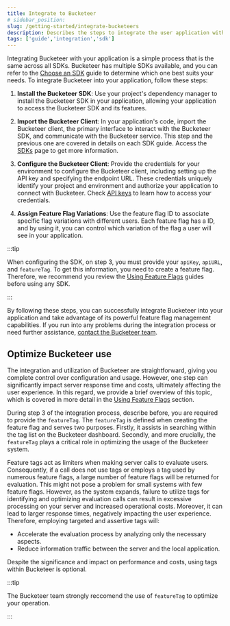 ```yaml
---
title: Integrate to Bucketeer
# sidebar_position: 
slug: /getting-started/integrate-bucketeers
description: Describes the steps to integrate the user application with Bucketeer.
tags: ['guide','integration','sdk']
---
```


Integrating Bucketeer with your application is a simple process that is the same across all SDKs. Bucketeer has multiple SDKs available, and you can refer to the [Choose an SDK](./choose-sdk.md) guide to determine which one best suits your needs. To integrate Bucketeer into your application, follow these steps:

1. **Install the Bucketeer SDK**: Use your project's dependency manager to install the Bucketeer SDK in your application, allowing your application to access the Bucketeer SDK and its features.

2. **Import the Bucketeer Client**: In your application's code, import the Bucketeer client, the primary interface to interact with the Bucketeer SDK, and communicate with the Bucketeer service. This step and the previous one are covered in details on each SDK guide. Access the [SDKs](../sdk/) page to get more information.

3. **Configure the Bucketeer Client**: Provide the credentials for your environment to configure the Bucketeer client, including setting up the API key and specifying the endpoint URL. These credentials uniquely identify your project and environment and authorize your application to connect with Bucketeer. Check [API keys](../using-feature-flags/api-keys.md) to learn how to access your credentials.

4. **Assign Feature Flag Variations**: Use the feature flag ID to associate specific flag variations with different users. Each feature flag has a ID, and by using it, you can control which variation of the flag a user will see in your application.

:::tip

When configuring the SDK, on step 3, you must provide your `apiKey`, `apiURL`, and `featureTag`. To get this information, you need to create a feature flag. Therefore, we recommend you review the [Using Feature Flags](../using-feature-flags/) guides before using any SDK.

:::

By following these steps, you can successfully integrate Bucketeer into your application and take advantage of its powerful feature flag management capabilities. If you run into any problems during the integration process or need further assistance, [contact the Bucketeer team](https://app.slack.com/client/T08PSQ7BQ/C043026BME1).

## Optimize Bucketeer use

The integration and utilization of Bucketeer are straightforward, giving you complete control over configuration and usage. However, one step can significantly impact server response time and costs, ultimately affecting the user experience. In this regard, we provide a brief overview of this topic, which is covered in more detail in the [Using Feature Flags](../using-feature-flags/) section.

During step 3 of the integration process, describe before, you are required to provide the `featureTag`. The `featureTag` is defined when creating the feature flag and serves two purposes. Firstly, it assists in searching within the tag list on the Bucketeer dashboard. Secondly, and more crucially, the `featureTag` plays a critical role in optimizing the usage of the Bucketeer system.

Feature tags act as limiters when making server calls to evaluate users. Consequently, if a call does not use tags or employs a tag used by numerous feature flags, a large number of feature flags will be returned for evaluation. This might not pose a problem for small systems with few feature flags. However, as the system expands, failure to utilize tags for identifying and optimizing evaluation calls can result in excessive processing on your server and increased operational costs. Moreover, it can lead to larger response times, negatively impacting the user experience. Therefore, employing targeted and assertive tags will:

- Accelerate the evaluation process by analyzing only the necessary aspects.
- Reduce information traffic between the server and the local application.

Despite the significance and impact on performance and costs, using tags within Bucketeer is optional.

:::tip

The Bucketeer team strongly reccomend the use of `featureTag` to optimize your operation.

:::
